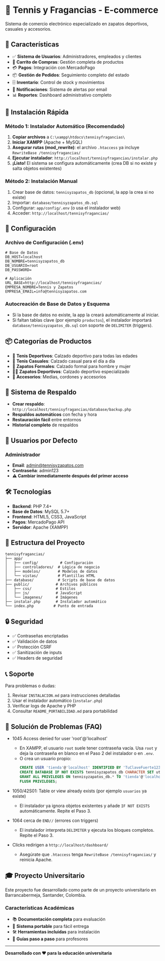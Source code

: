 # 🥾 Tennis y Fragancias - E-commerce

Sistema de comercio electrónico especializado en zapatos deportivos, casuales y accesorios.

## 🚀 Características

- ✅ **Sistema de Usuarios**: Administradores, empleados y clientes
- 🛒 **Carrito de Compras**: Gestión completa de productos
- 💳 **Pagos**: Integración con MercadoPago
- 📦 **Gestión de Pedidos**: Seguimiento completo del estado
- 🗄️ **Inventario**: Control de stock y movimientos
- 📧 **Notificaciones**: Sistema de alertas por email
- 📊 **Reportes**: Dashboard administrativo completo

## 🎯 Instalación Rápida

### Método 1: Instalador Automático (Recomendado)

1. **Copiar archivos** a `C:\xampp\htdocs\tennisyfragancias\`
2. **Iniciar XAMPP** (Apache + MySQL)
3. **Asegurar rutas (mod_rewrite)**: el archivo `.htaccess` ya incluye `RewriteBase /tennisyfragancias/`
4. **Ejecutar instalador**: `http://localhost/tennisyfragancias/instalar.php`
5. **¡Listo!** El sistema se configura automáticamente (crea DB si no existe y salta objetos existentes)

### Método 2: Instalación Manual

1. Crear base de datos: `tennisyzapatos_db` (opcional, la app la crea si no existe)
2. Importar: `database/tennisyzapatos_db.sql`
3. Configurar: `app/config/.env` (o usa el instalador web)
4. Acceder: `http://localhost/tennisyfragancias/`

## 🔧 Configuración

### Archivo de Configuración (.env)

```env
# Base de Datos
DB_HOST=localhost
DB_NOMBRE=tennisyzapatos_db
DB_USUARIO=root
DB_PASSWORD=

# Aplicación
URL_BASE=http://localhost/tennisyfragancias/
EMPRESA_NOMBRE=Tennis y Zapatos
EMPRESA_EMAIL=info@tennisyzapatos.com
```

### Autocreación de Base de Datos y Esquema

- Si la base de datos no existe, la app la creará automáticamente al iniciar.
- Si faltan tablas clave (por ejemplo `productos`), el instalador importará `database/tennisyzapatos_db.sql` con soporte de `DELIMITER` (triggers).

## 📦 Categorías de Productos

- 🏃 **Tenis Deportivos**: Calzado deportivo para todas las edades
- 👟 **Tenis Casuales**: Calzado casual para el día a día
- 👔 **Zapatos Formales**: Calzado formal para hombre y mujer
- 🏃‍♂️ **Zapatos Deportivos**: Calzado deportivo especializado
- 🧦 **Accesorios**: Medias, cordones y accesorios

## 🔄 Sistema de Respaldo

- **Crear respaldo**: `http://localhost/tennisyfragancias/database/backup.php`
- **Respaldos automáticos** con fecha y hora
- **Restauración fácil** entre entornos
- **Historial completo** de respaldos

## 👥 Usuarios por Defecto

### Administrador
- **Email**: admin@tennisyzapatos.com
- **Contraseña**: admin123
- **⚠️ Cambiar inmediatamente después del primer acceso**

## 🛠️ Tecnologías

- **Backend**: PHP 7.4+
- **Base de Datos**: MySQL 5.7+
- **Frontend**: HTML5, CSS3, JavaScript
- **Pagos**: MercadoPago API
- **Servidor**: Apache (XAMPP)

## 📁 Estructura del Proyecto

```
tennisyfragancias/
├── app/
│   ├── config/          # Configuración
│   ├── controladores/  # Lógica de negocio
│   ├── modelos/        # Modelos de datos
│   └── vistas/         # Plantillas HTML
├── database/           # Scripts de base de datos
├── public/            # Archivos públicos
│   ├── css/           # Estilos
│   ├── js/            # JavaScript
│   └── imagenes/      # Imágenes
├── instalar.php       # Instalador automático
└── index.php         # Punto de entrada
```

## 🔒 Seguridad

- ✅ Contraseñas encriptadas
- ✅ Validación de datos
- ✅ Protección CSRF
- ✅ Sanitización de inputs
- ✅ Headers de seguridad

## 📞 Soporte

Para problemas o dudas:

1. Revisar `INSTALACION.md` para instrucciones detalladas
2. Usar el instalador automático (`instalar.php`)
3. Verificar logs de Apache y PHP
4. Consultar `README_PORTABILIDAD.md` para portabilidad

## 🧰 Solución de Problemas (FAQ)

- 1045 Access denied for user 'root'@'localhost'
  - En XAMPP, el usuario `root` suele tener contraseña vacía. Usa `root` y deja la contraseña en blanco en el Paso 2 del instalador o en `.env`.
  - O crea un usuario propio:
    ```sql
    CREATE USER 'tienda'@'localhost' IDENTIFIED BY 'TuClaveFuerte123';
    CREATE DATABASE IF NOT EXISTS tennisyzapatos_db CHARACTER SET utf8mb4 COLLATE utf8mb4_unicode_ci;
    GRANT ALL PRIVILEGES ON tennisyzapatos_db.* TO 'tienda'@'localhost';
    FLUSH PRIVILEGES;
    ```

- 1050/42S01: Table or view already exists (por ejemplo `usuarios` ya existe)
  - El instalador ya ignora objetos existentes y añade `IF NOT EXISTS` automáticamente. Repite el Paso 3.

- 1064 cerca de `END//` (errores con triggers)
  - El instalador interpreta `DELIMITER` y ejecuta los bloques completos. Repite el Paso 3.

- Clicks redirigen a `http://localhost/dashboard/`
  - Asegúrate que `.htaccess` tenga `RewriteBase /tennisyfragancias/` y reinicia Apache.

## 🎓 Proyecto Universitario

Este proyecto fue desarrollado como parte de un proyecto universitario en Barrancabermeja, Santander, Colombia.

### Características Académicas

- 📚 **Documentación completa** para evaluación
- 🔄 **Sistema portable** para fácil entrega
- 🛠️ **Herramientas incluidas** para instalación
- 📖 **Guías paso a paso** para profesores

---

**Desarrollado con ❤️ para la educación universitaria**